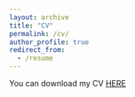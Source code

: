 ```yaml
---
layout: archive
title: "CV"
permalink: /cv/
author_profile: true
redirect_from:
  - /resume
---
```


You can download my CV [HERE](https://drive.google.com/file/d/1LTHFXRRrJt6C03q116_42O4iwIBkOl6l/view?usp=sharing)
